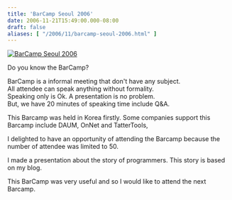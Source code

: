 ```yaml
---
title: 'BarCamp Seoul 2006'
date: 2006-11-21T15:49:00.000-08:00
draft: false
aliases: [ "/2006/11/barcamp-seoul-2006.html" ]
---
```


[![BarCamp Seoul 2006](http://static.flickr.com/105/277336264_329ae71dd9.jpg)](http://www.flickr.com/photos/joone/277336264/ "Photo Sharing")  
  
Do you know the BarCamp?  
  
BarCamp is a informal meeting that don't have any subject.  
All attendee can speak anything without formality.  
Speaking only is Ok. A presentation is no problem.  
But, we have 20 minutes of speaking time include Q&A.  
  
This Barcamp was held in Korea firstly. Some companies support this Barcamp include DAUM, OnNet and TatterTools,  
  
I delighted to have an opportunity of attending the Barcamp because the number of attendee was limited to 50.  
  
I made a presentation about the story of programmers. This story is based on my blog.  
  
This BarCamp was very useful and so I would like to attend the next Barcamp.